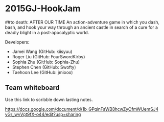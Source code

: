# 2015GJ-HookJam

##to death: AFTER OUR TIME
An action-adventure game in which you dash, bash, and hook your way through an ancient castle in search of a cure for a deadly blight in a post-apocalyptic world.


Developers:
* Jamei Wang (GitHub: kiisyuu)
* Roger Liu (GitHub: FourSwordKirby)
* Sophia Zhu (GitHub: Sophia-Zhu)
* Stephen Chen (GitHub: Swofty)
* Taehoon Lee (GitHub: jmiooo)

## Team whiteboard

Use this link to scribble down lasting notes.

https://docs.google.com/document/d/1b_GPqinFaWB8hcwZyOfmWUemSJ4vGr_wvVpt9fX-o44/edit?usp=sharing
